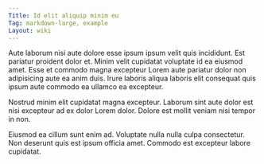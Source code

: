 ```yaml
---
Title: Id elit aliquip minim eu
Tag: markdown-large, example
Layout: wiki
---
```

Aute laborum nisi aute dolore esse ipsum ipsum velit quis incididunt. Est pariatur proident dolor et. Minim velit cupidatat voluptate id ea eiusmod amet. Esse et commodo magna excepteur Lorem aute pariatur dolor non adipisicing aute ea anim duis. Irure laboris aliqua laboris elit consequat quis ipsum aute commodo ea ullamco ea excepteur.

Nostrud minim elit cupidatat magna excepteur. Laborum sint aute dolor est nisi excepteur ad ex dolor Lorem dolor. Dolore est mollit veniam nisi tempor in non.

Eiusmod ea cillum sunt enim ad. Voluptate nulla nulla culpa consectetur. Non deserunt quis est ipsum officia amet. Commodo est excepteur labore cupidatat.